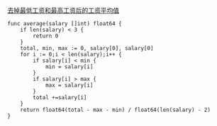 [去掉最低工资和最高工资后的工资平均值](https://leetcode-cn.com/problems/average-salary-excluding-the-minimum-and-maximum-salary/)

```golang
func average(salary []int) float64 {
    if len(salary) < 3 {
        return 0
    }
    total, min, max := 0, salary[0], salary[0]
    for i := 0;i < len(salary);i++ {
        if salary[i] < min {
            min = salary[i]
        }
        if salary[i] > max {
            max = salary[i]
        }
        total +=salary[i]
    }
    return float64(total - max - min) / float64(len(salary) - 2)
}
```
